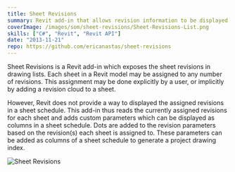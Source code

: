 ```yaml
---
title: Sheet Revisions
summary: Revit add-in that allows revision information to be displayed the a sheet list
coverImage: /images/som/sheet-revisions/Sheet-Revisions-List.png
skills: ["C#", "Revit", "Revit API"]
date: "2013-11-21"
repo: https://github.com/ericanastas/sheet-revisions
---
```


Sheet Revisions is a Revit add-in which exposes the sheet revisions in drawing lists. Each sheet in a Revit model may be assigned to any number of revisions. This assignment may be done explicitly by a user, or implicitly by adding a revision cloud to a sheet.

However, Revit does not provide a way to displayed the assigned revisions in a sheet schedule. This add-in thus reads the currently assigned revisions for each sheet and adds custom parameters which can be displayed as columns in a sheet schedule. Dots are added to the revision parameters based on the revision(s) each sheet is assigned to. These parameters can be added as columns of a sheet schedule to generate a project drawing index.

![Sheet Revisions](/images/som/sheet-revisions/Sheet-Revisions.png)
